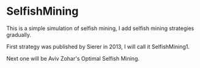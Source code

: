# SelfishMining

This is a simple simulation of selfish mining,
I add selfish mining strategies gradually.

First strategy was published by Sierer in 2013, I will call it SelfishMining1.

Next one will be Aviv Zohar's Optimal Selfish Mining.
